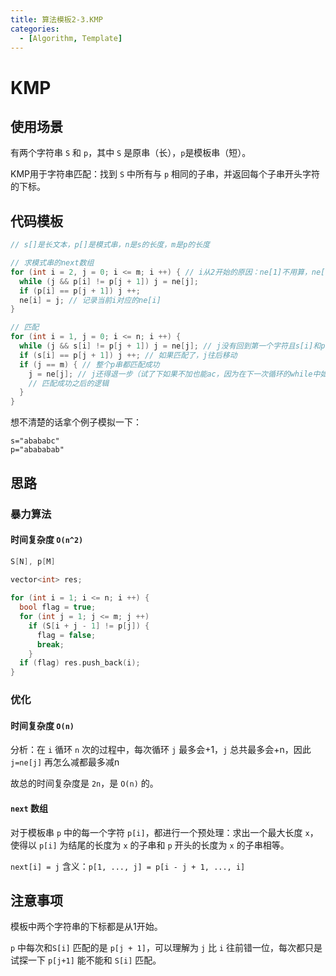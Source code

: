 ```yaml
---
title: 算法模板2-3.KMP
categories:
  - [Algorithm, Template]
---
```


# KMP

## 使用场景

有两个字符串 `S` 和 `p`，其中 `S` 是原串（长），`p`是模板串（短）。

KMP用于字符串匹配：找到 `S` 中所有与 `p` 相同的子串，并返回每个子串开头字符的下标。

## 代码模板

```cpp
// s[]是长文本，p[]是模式串，n是s的长度，m是p的长度

// 求模式串的next数组
for (int i = 2, j = 0; i <= m; i ++) { // i从2开始的原因：ne[1]不用算，ne[1]=0，第一个字母失败了只能从头开始
  while (j && p[i] != p[j + 1]) j = ne[j];
  if (p[i] == p[j + 1]) j ++;
  ne[i] = j; // 记录当前i对应的ne[i]
}

// 匹配
for (int i = 1, j = 0; i <= n; i ++) {
  while (j && s[i] != p[j + 1]) j = ne[j]; // j没有回到第一个字符且s[i]和p[j + 1]不能匹配：一直往后移动p串使得p[j + 1]之前的子串是匹配的
  if (s[i] == p[j + 1]) j ++; // 如果匹配了，j往后移动
  if (j == m) { // 整个p串都匹配成功
    j = ne[j]; // j还得退一步（试了下如果不加也能ac，因为在下一次循环的while中如果不匹配的话，反正也会执行j=ne[j]的？）
    // 匹配成功之后的逻辑
  }
}
```

想不清楚的话拿个例子模拟一下：

```
s="abababc"
p="abababab"
```



## 思路

### 暴力算法

#### 时间复杂度 `O(n^2)`

```cpp
S[N], p[M]

vector<int> res;
  
for (int i = 1; i <= n; i ++) {
  bool flag = true;
  for (int j = 1; j <= m; j ++)
    if (S[i + j - 1] != p[j]) {
      flag = false;
      break;
    }
  if (flag) res.push_back(i);
}
```

### 优化

#### 时间复杂度 `O(n)`

分析：在 `i` 循环 `n` 次的过程中，每次循环 `j` 最多会+1，`j` 总共最多会+n，因此 `j=ne[j]` 再怎么减都最多减n

故总的时间复杂度是 `2n`，是 `O(n)` 的。

#### `next` 数组

对于模板串 `p` 中的每一个字符 `p[i]`，都进行一个预处理：求出一个最大长度 `x`，使得以 `p[i]` 为结尾的长度为 `x` 的子串和 `p` 开头的长度为 `x` 的子串相等。

`next[i] = j` 含义：`p[1, ..., j] = p[i - j + 1, ..., i]`

## 注意事项

模板中两个字符串的下标都是从1开始。

`p` 中每次和`S[i]` 匹配的是 `p[j + 1]`，可以理解为 `j` 比 `i` 往前错一位，每次都只是试探一下 `p[j+1]` 能不能和 `S[i]` 匹配。